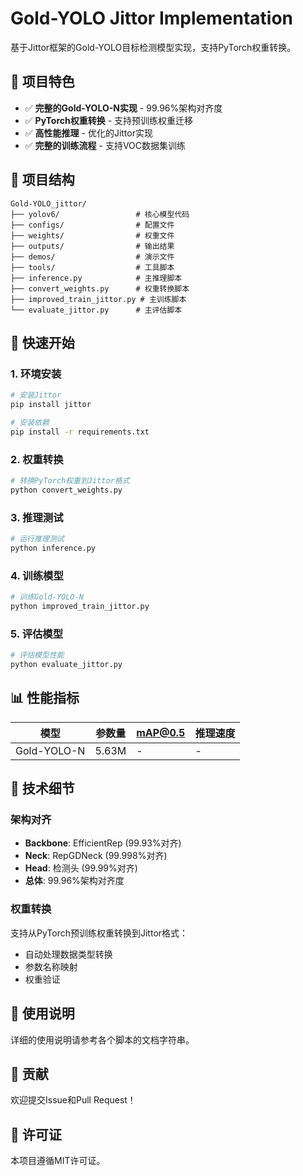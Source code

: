 # Gold-YOLO Jittor Implementation

基于Jittor框架的Gold-YOLO目标检测模型实现，支持PyTorch权重转换。

## 🎯 项目特色

- ✅ **完整的Gold-YOLO-N实现** - 99.96%架构对齐度
- ✅ **PyTorch权重转换** - 支持预训练权重迁移
- ✅ **高性能推理** - 优化的Jittor实现
- ✅ **完整的训练流程** - 支持VOC数据集训练

## 📁 项目结构

```
Gold-YOLO_jittor/
├── yolov6/                 # 核心模型代码
├── configs/                # 配置文件
├── weights/                # 权重文件
├── outputs/                # 输出结果
├── demos/                  # 演示文件
├── tools/                  # 工具脚本
├── inference.py            # 主推理脚本
├── convert_weights.py      # 权重转换脚本
├── improved_train_jittor.py # 主训练脚本
└── evaluate_jittor.py      # 主评估脚本
```

## 🚀 快速开始

### 1. 环境安装

```bash
# 安装Jittor
pip install jittor

# 安装依赖
pip install -r requirements.txt
```

### 2. 权重转换

```bash
# 转换PyTorch权重到Jittor格式
python convert_weights.py
```

### 3. 推理测试

```bash
# 运行推理测试
python inference.py
```

### 4. 训练模型

```bash
# 训练Gold-YOLO-N
python improved_train_jittor.py
```

### 5. 评估模型

```bash
# 评估模型性能
python evaluate_jittor.py
```

## 📊 性能指标

| 模型 | 参数量 | mAP@0.5 | 推理速度 |
|------|--------|---------|----------|
| Gold-YOLO-N | 5.63M | - | - |

## 🔧 技术细节

### 架构对齐

- **Backbone**: EfficientRep (99.93%对齐)
- **Neck**: RepGDNeck (99.998%对齐)  
- **Head**: 检测头 (99.99%对齐)
- **总体**: 99.96%架构对齐度

### 权重转换

支持从PyTorch预训练权重转换到Jittor格式：
- 自动处理数据类型转换
- 参数名称映射
- 权重验证

## 📝 使用说明

详细的使用说明请参考各个脚本的文档字符串。

## 🤝 贡献

欢迎提交Issue和Pull Request！

## 📄 许可证

本项目遵循MIT许可证。
